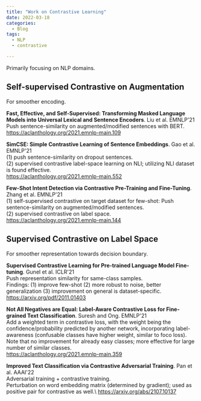 ```yaml
---
title: "Work on Contrastive Learning"
date: 2022-03-18
categories:
  - Blog
tags:
  - NLP
  - contrastive

---
```


Primarily focusing on NLP domains.

## Self-supervised Contrastive on Augmentation

For smoother encoding.

**Fast, Effective, and Self-Supervised: Transforming Masked Language Models into Universal Lexical and Sentence Encoders**. Liu et al. EMNLP'21\
Push sentence-similarity on augmented/modified sentences with BERT.\
<https://aclanthology.org/2021.emnlp-main.109>

**SimCSE: Simple Contrastive Learning of Sentence Embeddings**. Gao et al. EMNLP'21\
(1) push sentence-similarity on dropout sentences.\
(2) supervised contrastive label-space learning on NLI; utilizing NLI dataset is found effective.\
<https://aclanthology.org/2021.emnlp-main.552>

**Few-Shot Intent Detection via Contrastive Pre-Training and Fine-Tuning**. Zhang et al. EMNLP'21\
(1) self-supervised contrastive on target dataset for few-shot: Push sentence-similarity on augmented/modified sentences.\
(2) supervised contrastive on label space.\
<https://aclanthology.org/2021.emnlp-main.144>

## Supervised Contrastive on Label Space

For smoother representation towards decision boundary.

**Supervised Contrastive Learning for Pre-trained Language Model Fine-tuning**. Gunel et al. ICLR'21\
Push representation similarity for same-class samples.\
Findings: (1) improve few-shot (2) more robust to noise, better generalization (3) improvement on general is dataset-specific.\
<https://arxiv.org/pdf/2011.01403>

**Not All Negatives are Equal: Label-Aware Contrastive Loss for Fine-grained Text Classification**. Suresh and Ong. EMNLP'21\
Add a weighted term in contrastive loss, with the weight being the confidence/probability predicted by another network,
incorporating label-awareness (confusable classes have higher weight, similar to foco loss).\
Note that no improvement for already easy classes; more effective for large number of similar classes.\
<https://aclanthology.org/2021.emnlp-main.359>

**Improved Text Classification via Contrastive Adversarial Training**. Pan et al. AAAI'22\
Adversarial training + contrastive training.\
Perturbation on word embedding matrix (determined by gradient); used as positive pair for contrastive as well.\ 
<https://arxiv.org/abs/2107.10137>
